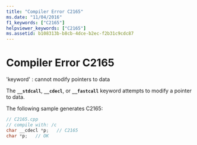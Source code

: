 ```yaml
---
title: "Compiler Error C2165"
ms.date: "11/04/2016"
f1_keywords: ["C2165"]
helpviewer_keywords: ["C2165"]
ms.assetid: b108313b-b8cb-4dce-b2ec-f2b31c9cdc87
---
```

# Compiler Error C2165

'keyword' : cannot modify pointers to data

The **`__stdcall`**, **`__cdecl`**, or **`__fastcall`** keyword attempts to modify a pointer to data.

The following sample generates C2165:

```cpp
// C2165.cpp
// compile with: /c
char __cdecl *p;   // C2165
char *p;   // OK
```
